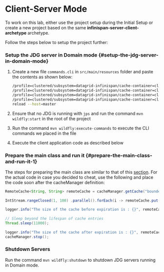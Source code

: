 # Client-Server Mode

To work on this lab, either use the project setup during the Initial Setup or create a new project based on the same **infinispan-server-client-archetype** archetype.

Follow the steps below to setup the project further:

### Setup the JDG server in Domain mode {#setup-the-jdg-server-in-domain-mode}

1. Create a new file `commands.cli` in `src/main/resources` folder and paste the contents as shown below:

   ```bash
   /profile=clustered/subsystem=datagrid-infinispan/cache-container=clustered/configurations=CONFIGURATIONS/local-cache-configuration=bounded:add()
   /profile=clustered/subsystem=datagrid-infinispan/cache-container=clustered/configurations=CONFIGURATIONS/local-cache-configuration=bounded/eviction=EVICTION:add(size=50,strategy=LRU,type=COUNT)
   /profile=clustered/subsystem=datagrid-infinispan/cache-container=clustered/configurations=CONFIGURATIONS/local-cache-configuration=bounded/expiration=EXPIRATION:add(interval=100,lifespan=10000)
   /profile=clustered/subsystem=datagrid-infinispan/cache-container=clustered/local-cache=boundedCache:add(configuration=bounded)
   reload --host=master
   ```

2. Ensure that no JDG is running with `jps` and run the command `mvn wildfly:start` in the root of the project
3. Run the command `mvn wildfly:execute-commands` to execute the CLI commands we placed in the file
4. Execute the client application code as described below

### Prepare the main class and run it {#prepare-the-main-class-and-run-it-1}

The steps for preparing the main class are similar to that of this [section](https://vchintal.gitbook.io/jboss-data-grid-7-x-workshop/eviction-and-expiration/embedded-mode#rest-of-the-code-and-execution). For the actual code in case you decided to cheat, use the following and place the code soon after the cacheManager definition:

```java
RemoteCache<String, String> remoteCache = cacheManager.getCache("boundedCache");
​
IntStream.rangeClosed(1, 100) .parallel().forEach(i -> remoteCache.put("key" + i, "value" + i));
​
logger.info("The size of the cache before expiration is : {}", remoteCache.size());
​
// Sleep beyond the lifespan of cache entries
Thread.sleep(11000);
​
logger.info("The size of the cache after expiration is : {}", remoteCache.size());
cacheManager.stop();
```

###  Shutdown Servers

Run the command `mvn wildfly:shutdown` to shutdown JDG servers running in Domain mode.

